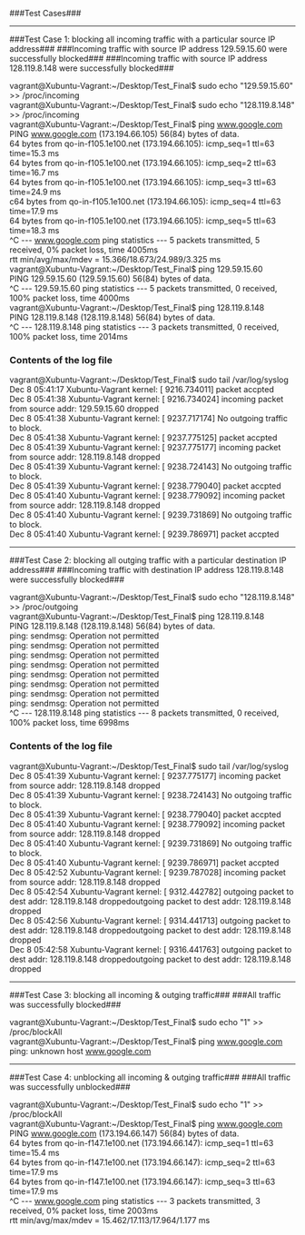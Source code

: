 
###Test Cases###

__________________________________________________________________________________________________________________
###Test Case 1: blocking all incoming traffic with a particular source IP address###
###Incoming traffic with source IP address 129.59.15.60 were successfully blocked###
###Incoming traffic with source IP address 128.119.8.148 were successfully blocked###

vagrant@Xubuntu-Vagrant:~/Desktop/Test_Final$ sudo echo "129.59.15.60" >> /proc/incoming <br />
vagrant@Xubuntu-Vagrant:~/Desktop/Test_Final$ sudo echo "128.119.8.148" >> /proc/incoming <br />
vagrant@Xubuntu-Vagrant:~/Desktop/Test_Final$ ping www.google.com <br />
PING www.google.com (173.194.66.105) 56(84) bytes of data. <br />
64 bytes from qo-in-f105.1e100.net (173.194.66.105): icmp_seq=1 ttl=63 time=15.3 ms <br />
64 bytes from qo-in-f105.1e100.net (173.194.66.105): icmp_seq=2 ttl=63 time=16.7 ms <br />
64 bytes from qo-in-f105.1e100.net (173.194.66.105): icmp_seq=3 ttl=63 time=24.9 ms <br />
c64 bytes from qo-in-f105.1e100.net (173.194.66.105): icmp_seq=4 ttl=63 time=17.9 ms <br />
64 bytes from qo-in-f105.1e100.net (173.194.66.105): icmp_seq=5 ttl=63 time=18.3 ms <br />
^C
--- www.google.com ping statistics ---
5 packets transmitted, 5 received, 0% packet loss, time 4005ms <br />
rtt min/avg/max/mdev = 15.366/18.673/24.989/3.325 ms <br />
vagrant@Xubuntu-Vagrant:~/Desktop/Test_Final$ ping 129.59.15.60 <br />
PING 129.59.15.60 (129.59.15.60) 56(84) bytes of data. <br />
^C
--- 129.59.15.60 ping statistics ---
5 packets transmitted, 0 received, 100% packet loss, time 4000ms   <br />
vagrant@Xubuntu-Vagrant:~/Desktop/Test_Final$ ping 128.119.8.148 <br />
PING 128.119.8.148 (128.119.8.148) 56(84) bytes of data. <br />
^C
--- 128.119.8.148 ping statistics ---
3 packets transmitted, 0 received, 100% packet loss, time 2014ms 


### Contents of the log file ###
vagrant@Xubuntu-Vagrant:~/Desktop/Test_Final$ sudo tail /var/log/syslog <br />
Dec  8 05:41:17 Xubuntu-Vagrant kernel: [ 9216.734011] packet accpted<br />
Dec  8 05:41:38 Xubuntu-Vagrant kernel: [ 9216.734024] incoming packet from source addr: 129.59.15.60 dropped <br />
Dec  8 05:41:38 Xubuntu-Vagrant kernel: [ 9237.717174] No outgoing traffic to block. <br />
Dec  8 05:41:38 Xubuntu-Vagrant kernel: [ 9237.775125] packet accpted <br />
Dec  8 05:41:39 Xubuntu-Vagrant kernel: [ 9237.775177] incoming packet from source addr: 128.119.8.148 dropped <br />
Dec  8 05:41:39 Xubuntu-Vagrant kernel: [ 9238.724143] No outgoing traffic to block. <br />
Dec  8 05:41:39 Xubuntu-Vagrant kernel: [ 9238.779040] packet accpted <br />
Dec  8 05:41:40 Xubuntu-Vagrant kernel: [ 9238.779092] incoming packet from source addr: 128.119.8.148 dropped <br />
Dec  8 05:41:40 Xubuntu-Vagrant kernel: [ 9239.731869] No outgoing traffic to block. <br />
Dec  8 05:41:40 Xubuntu-Vagrant kernel: [ 9239.786971] packet accpted <br />



__________________________________________________________________________________________________________________
###Test Case 2: blocking all outging traffic with a particular destination IP address###
###Incoming traffic with destination IP address 128.119.8.148 were successfully blocked###

vagrant@Xubuntu-Vagrant:~/Desktop/Test_Final$ sudo echo "128.119.8.148" >> /proc/outgoing <br />
vagrant@Xubuntu-Vagrant:~/Desktop/Test_Final$ ping 128.119.8.148 <br />
PING 128.119.8.148 (128.119.8.148) 56(84) bytes of data. <br />
ping: sendmsg: Operation not permitted <br />
ping: sendmsg: Operation not permitted <br />
ping: sendmsg: Operation not permitted <br />
ping: sendmsg: Operation not permitted <br />
ping: sendmsg: Operation not permitted <br />
ping: sendmsg: Operation not permitted <br />
ping: sendmsg: Operation not permitted <br />
ping: sendmsg: Operation not permitted <br />
^C
--- 128.119.8.148 ping statistics ---
8 packets transmitted, 0 received, 100% packet loss, time 6998ms  


### Contents of the log file ###
vagrant@Xubuntu-Vagrant:~/Desktop/Test_Final$ sudo tail /var/log/syslog <br />
Dec  8 05:41:39 Xubuntu-Vagrant kernel: [ 9237.775177] incoming packet from source addr: 128.119.8.148 dropped <br />
Dec  8 05:41:39 Xubuntu-Vagrant kernel: [ 9238.724143] No outgoing traffic to block. <br />
Dec  8 05:41:39 Xubuntu-Vagrant kernel: [ 9238.779040] packet accpted <br />
Dec  8 05:41:40 Xubuntu-Vagrant kernel: [ 9238.779092] incoming packet from source addr: 128.119.8.148 dropped <br />
Dec  8 05:41:40 Xubuntu-Vagrant kernel: [ 9239.731869] No outgoing traffic to block. <br />
Dec  8 05:41:40 Xubuntu-Vagrant kernel: [ 9239.786971] packet accpted <br />
Dec  8 05:42:52 Xubuntu-Vagrant kernel: [ 9239.787028] incoming packet from source addr: 128.119.8.148 dropped <br />
Dec  8 05:42:54 Xubuntu-Vagrant kernel: [ 9312.442782] outgoing packet to dest addr: 128.119.8.148 droppedoutgoing packet to dest addr: 128.119.8.148 dropped <br />
Dec  8 05:42:56 Xubuntu-Vagrant kernel: [ 9314.441713] outgoing packet to dest addr: 128.119.8.148 droppedoutgoing packet to dest addr: 128.119.8.148 dropped <br />
Dec  8 05:42:58 Xubuntu-Vagrant kernel: [ 9316.441763] outgoing packet to dest addr: 128.119.8.148 droppedoutgoing packet to dest addr: 128.119.8.148 dropped <br />



__________________________________________________________________________________________________________________
###Test Case 3: blocking all incoming & outging traffic###
###All traffic was successfully blocked###

vagrant@Xubuntu-Vagrant:~/Desktop/Test_Final$ sudo echo "1" >> /proc/blockAll <br />
vagrant@Xubuntu-Vagrant:~/Desktop/Test_Final$ ping www.google.com <br />
ping: unknown host www.google.com <br />



__________________________________________________________________________________________________________________
###Test Case 4: unblocking all incoming & outging traffic###
###All traffic was successfully unblocked###

vagrant@Xubuntu-Vagrant:~/Desktop/Test_Final$ sudo echo "1" >> /proc/blockAll <br />
vagrant@Xubuntu-Vagrant:~/Desktop/Test_Final$ ping www.google.com <br />
PING www.google.com (173.194.66.147) 56(84) bytes of data. <br />
64 bytes from qo-in-f147.1e100.net (173.194.66.147): icmp_seq=1 ttl=63 time=15.4 ms <br />
64 bytes from qo-in-f147.1e100.net (173.194.66.147): icmp_seq=2 ttl=63 time=17.9 ms <br />
64 bytes from qo-in-f147.1e100.net (173.194.66.147): icmp_seq=3 ttl=63 time=17.9 ms <br />
^C
--- www.google.com ping statistics ---
3 packets transmitted, 3 received, 0% packet loss, time 2003ms  <br />
rtt min/avg/max/mdev = 15.462/17.113/17.964/1.177 ms <br />
